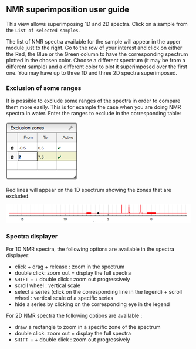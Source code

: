 ## NMR superimposition user guide

This view allows superimposing 1D and 2D spectra.
Click on a sample from the `List of selected samples`.

The list of NMR spectra available for the sample will appear in the upper module just to the right. Go to the row of your interest and click on either the Red, the Blue or the Green column to have the corresponding spectrum plotted in the chosen color. Choose a different spectrum (it may be from a different sample) and a different color to plot it superimposed over the first one. You may have up to three 1D and three 2D spectra superimposed.

### Exclusion of some ranges

It is possible to exclude some ranges of the spectra in order to compare them more easily. This is for example the case when you are doing NMR spectra in water.
Enter the ranges to exclude in the corresponding table:

![](exclusion.png)

Red lines will appear on the 1D spectrum showing the zones that are excluded.

![](zones.png)

### Spectra displayer

For 1D NMR spectra, the following options are available in the spectra displayer:

- click + drag + release : zoom in the spectrum
- double click: zoom out = display the full spectra
- `SHIFT ⇧` + double click : zoom out progressively
- scroll wheel : vertical scale
- select a series (click on the corresponding line in the legend) + scroll wheel : vertical scale of a specific series
- hide a series by clicking on the corresponding eye in the legend

For 2D NMR spectra the following options are available :

- draw a rectangle to zoom in a specific zone of the spectrum
- double click: zoom out = display the full spectra
- `SHIFT ⇧` + double click : zoom out progressively
